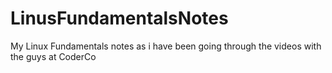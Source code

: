 # LinusFundamentalsNotes
My Linux Fundamentals notes as i have been going through the videos with the guys at CoderCo
